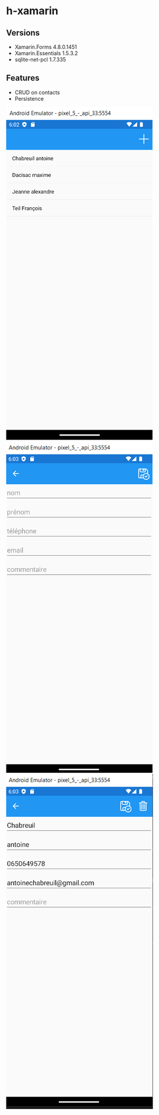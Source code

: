 # h-xamarin

## Versions

- Xamarin.Forms 4.8.0.1451
- Xamarin.Essentials 1.5.3.2
- sqlite-net-pcl 1.7.335

## Features

- CRUD on contacts
- Persistence

![list](list.png)
![list](add.png)
![list](edit.png)

